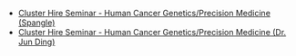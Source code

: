 * [Cluster Hire Seminar - Human Cancer Genetics/Precision Medicine (Spangle)](http://videos.med.wisc.edu/videos/87707)
* [Cluster Hire Seminar - Human Cancer Genetics/Precision Medicine (Dr. Jun Ding)](http://videos.med.wisc.edu/videos/92380)


